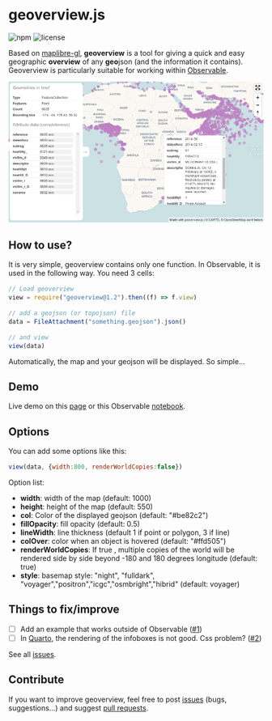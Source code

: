 # geoverview.js

![npm](https://img.shields.io/npm/v/geoverview) ![license](https://img.shields.io/badge/license-MIT-success)

Based on [maplibre-gl](https://maplibre.org/), **geoverview** is a tool for giving a quick and easy geographic **overview** of any **geo**json (and the information it contains). Geoverview is particularly suitable for working within [Observable](https://observablehq.com/@neocartocnrs/geoverview).

![geoverview](./img/geoverview.png)

## How to use?

It is very simple, geoverview contains only one function. In Observable, it is used in the following way. You need 3 cells:

```js
// Load geoverview
view = require("geoverview@1.2").then((f) => f.view)
```

```js
// add a geojson (or topojson) file
data = FileAttachment("something.geojson").json()
```

```js
// and view
view(data)
```

Automatically, the map and your geojson will be displayed. So simple...

## Demo

Live demo on this [page](https://neocarto.github.io/geoverview) or this Observable [notebook](https://observablehq.com/@neocartocnrs/geoverview).

## Options

You can add some options like this:

```js
view(data, {width:800, renderWorldCopies:false})
```

Option list:

- **width**: width of the map (default: 1000)
- **height**: height of the map (default: 550)
- **col**: Color of the displayed geojson (default: "#be82c2")
- **fillOpacity**: fill opacity (default: 0.5)
- **lineWidth**: line thickness (default 1 if point or polygon, 3 if line)
- **colOver**: color when an object is hovered (default: "#ffd505")
- **renderWorldCopies**: If true , multiple copies of the world will be rendered side by side beyond -180 and 180 degrees longitude (default: true)
- **style**: basemap style: "night", "fulldark", "voyager","positron","icgc","osmbright","hibrid" (default: voyager)

## Things to fix/improve

- [ ] Add an example that works outside of Observable ([#1](https://github.com/neocarto/geoverview/issues/1))
- [ ] In [Quarto](https://quarto.org/), the rendering of the infoboxes is not good. Css problem? ([#2](https://github.com/neocarto/geoverview/issues/2))

See all [issues](https://github.com/neocarto/geoverview/issues).

## Contribute

If you want to improve geoverview, feel free to post [issues](https://github.com/neocarto/geoverview/issues) (bugs, suggestions...) and suggest [pull requests](https://github.com/neocarto/geoverview/pulls).
